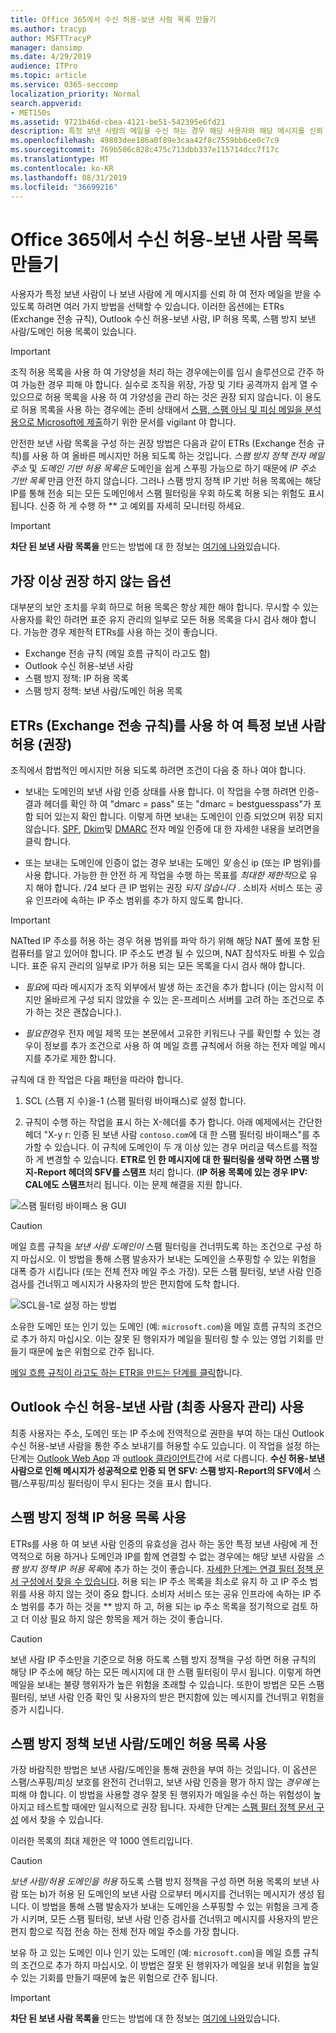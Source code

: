 ```yaml
---
title: Office 365에서 수신 허용-보낸 사람 목록 만들기
ms.author: tracyp
author: MSFTTracyP
manager: dansimp
ms.date: 4/29/2019
audience: ITPro
ms.topic: article
ms.service: O365-seccomp
localization_priority: Normal
search.appverid:
- MET150s
ms.assetid: 9721b46d-cbea-4121-be51-542395e6fd21
description: 특정 보낸 사람의 메일을 수신 하는 경우 해당 사용자와 해당 메시지를 신뢰 하기 때문에 Exchange 관리 센터의 스팸 필터 정책에서 허용 목록을 조정할 수 있습니다.
ms.openlocfilehash: 49803dee186a0f89e3caa42f8c7559bb6ce0c7c9
ms.sourcegitcommit: 769b506c828c475c713dbb337e115714dcc7f17c
ms.translationtype: MT
ms.contentlocale: ko-KR
ms.lasthandoff: 08/31/2019
ms.locfileid: "36699216"
---
```

# <a name="create-safe-sender-lists-in-office-365"></a>Office 365에서 수신 허용-보낸 사람 목록 만들기

사용자가 특정 보낸 사람이 나 보낸 사람에 게 메시지를 신뢰 하 여 전자 메일을 받을 수 있도록 하려면 여러 가지 방법을 선택할 수 있습니다. 이러한 옵션에는 ETRs (Exchange 전송 규칙), Outlook 수신 허용-보낸 사람, IP 허용 목록, 스팸 방지 보낸 사람/도메인 허용 목록이 있습니다.

> [!IMPORTANT]
> 조직 허용 목록을 사용 하 여 가양성을 처리 하는 경우에는이를 임시 솔루션으로 간주 하 여 가능한 경우 피해 야 합니다. 실수로 조직을 위장, 가장 및 기타 공격까지 쉽게 열 수 있으므로 허용 목록을 사용 하 여 가양성을 관리 하는 것은 권장 되지 않습니다. 이 용도로 허용 목록을 사용 하는 경우에는 준비 상태에서 [스팸, 스팸 아님 및 피싱 메일을 분석용으로 Microsoft에 제출](https://docs.microsoft.com/en-us/office365/SecurityCompliance/submit-spam-non-spam-and-phishing-scam-messages-to-microsoft-for-analysis)하기 위한 문서를 vigilant 야 합니다.

안전한 보낸 사람 목록을 구성 하는 권장 방법은 다음과 같이 ETRs (Exchange 전송 규칙)를 사용 하 여 올바른 메시지만 허용 되도록 하는 것입니다. *스팸 방지 정책 전자 메일 주소* 및 *도메인 기반 허용 목록은* 도메인을 쉽게 스푸핑 가능으로 하기 때문에 *IP 주소 기반 목록* 만큼 안전 하지 않습니다. 그러나 스팸 방지 정책 IP 기반 허용 목록에는 해당 IP를 통해 전송 되는 모든 도메인에서 스팸 필터링을 우회 하도록 허용 되는 위험도 표시 됩니다. 신중 하 게 수행 하 ** 고 예외를 자세히 모니터링 하세요.

> [!IMPORTANT]
> **차단 된 보낸 사람 목록을** 만드는 방법에 대 한 정보는 [여기에 나와](create-block-sender-lists-in-office-365.md)있습니다.

## <a name="options-from-most-to-least-recommended"></a>가장 이상 권장 하지 않는 옵션

대부분의 보안 조치를 우회 하므로 허용 목록은 항상 제한 해야 합니다. 무시할 수 있는 사용자를 확인 하려면 표준 유지 관리의 일부로 모든 허용 목록을 다시 검사 해야 합니다. 가능한 경우 제한적 ETRs를 사용 하는 것이 좋습니다.

- Exchange 전송 규칙 (메일 흐름 규칙이 라고도 함)
- Outlook 수신 허용-보낸 사람
- 스팸 방지 정책: IP 허용 목록
- 스팸 방지 정책: 보낸 사람/도메인 허용 목록

## <a name="using-exchange-transport-rules-etrs-to-allow-specific-senders-recommended"></a>ETRs (Exchange 전송 규칙)를 사용 하 여 특정 보낸 사람 허용 (권장)

조직에서 합법적인 메시지만 허용 되도록 하려면 조건이 다음 중 하나 여야 합니다.

- 보내는 도메인의 보낸 사람 인증 상태를 사용 합니다. 이 작업을 수행 하려면 인증-결과 헤더를 확인 하 여 "dmarc = pass" 또는 "dmarc = bestguesspass"가 포함 되어 있는지 확인 합니다. 이렇게 하면 보내는 도메인이 인증 되었으며 위장 되지 않습니다. [SPF](https://docs.microsoft.com/en-us/office365/SecurityCompliance/set-up-spf-in-office-365-to-help-prevent-spoofing), [Dkim](https://docs.microsoft.com/en-us/office365/SecurityCompliance/use-dkim-to-validate-outbound-email)및 [DMARC](https://docs.microsoft.com/en-us/office365/SecurityCompliance/use-dmarc-to-validate-email) 전자 메일 인증에 대 한 자세한 내용을 보려면을 클릭 합니다.

- 또는 보내는 도메인에 인증이 없는 경우 보내는 도메인 *및* 송신 ip (또는 IP 범위)를 사용 합니다. 가능한 한 안전 하 게 작업을 수행 하는 목표를 *최대한 제한적*으로 유지 해야 합니다. /24 보다 큰 IP 범위는 권장 *되지 않습니다* . 소비자 서비스 또는 공유 인프라에 속하는 IP 주소 범위를 추가 하지 않도록 합니다.

> [!IMPORTANT]
> NATted IP 주소를 허용 하는 경우 허용 범위를 파악 하기 위해 해당 NAT 풀에 포함 된 컴퓨터를 알고 있어야 합니다. IP 주소도 변경 될 수 있으며, NAT 참석자도 바뀔 수 있습니다. 표준 유지 관리의 일부로 IP가 허용 되는 모든 목록을 다시 검사 해야 합니다.

- *필요*에 따라 메시지가 조직 외부에서 발생 하는 조건을 추가 합니다 (이는 암시적 이지만 올바르게 구성 되지 않았을 수 있는 온-프레미스 서버를 고려 하는 조건으로 추가 하는 것은 괜찮습니다.).

- *필요한*경우 전자 메일 제목 또는 본문에서 고유한 키워드나 구를 확인할 수 있는 경우이 정보를 추가 조건으로 사용 하 여 메일 흐름 규칙에서 허용 하는 전자 메일 메시지를 추가로 제한 합니다.

규칙에 대 한 작업은 다음 패턴을 따라야 합니다.

1. SCL (스팸 지 수)을-1 (스팸 필터링 바이패스)로 설정 합니다.

2. 규칙이 수행 하는 작업을 표시 하는 X-헤더를 추가 합니다. 아래 예제에서는 간단한 헤더 "X-y r: 인증 된 보낸 사람 `contoso.com`에 대 한 스팸 필터링 바이패스"를 추가할 수 있습니다. 이 규칙에 도메인이 두 개 이상 있는 경우 머리글 텍스트를 적절 하 게 변경할 수 있습니다. **ETR로 인 한 메시지에 대 한 필터링을 생략 하면 스팸 방지-Report 헤더의 SFV를 스탬프** 처리 합니다. (**IP 허용 목록에 있는 경우 IPV: CAL에도 스탬프**처리 됩니다. 이는 문제 해결을 지원 합니다.

![스팸 필터링 바이패스 용 GUI](media/1-AllowList-SkipFilteringFromContoso.png)

> [!CAUTION]
> 메일 흐름 규칙을 *보낸 사람 도메인이* 스팸 필터링을 건너뛰도록 하는 조건으로 구성 하지 마십시오. 이 방법을 통해 스팸 발송자가 보내는 도메인을 스푸핑할 수 있는 위험을 대폭 증가 시킵니다 (또는 전체 전자 메일 주소 가장). 모든 스팸 필터링, 보낸 사람 인증 검사를 건너뛰고 메시지가 사용자의 받은 편지함에 도착 합니다.

![SCL을-1로 설정 하는 방법](media/2-AllowList-SetsSCLMinus1.png)

소유한 도메인 또는 인기 있는 도메인 (예: `microsoft.com`)을 메일 흐름 규칙의 조건으로 추가 하지 마십시오. 이는 잘못 된 행위자가 메일을 필터링 할 수 있는 영업 기회를 만들기 때문에 높은 위험으로 간주 됩니다.

[메일 흐름 규칙이 라고도 하는 ETR을 만드는 단계를 클릭](https://docs.microsoft.com/en-us/office365/SecurityCompliance/use-mail-flow-rules-to-set-the-spam-confidence-level-scl-in-messages)합니다.

## <a name="use-outlook-safe-senders-end-user-managed"></a>Outlook 수신 허용-보낸 사람 (최종 사용자 관리) 사용

최종 사용자는 주소, 도메인 또는 IP 주소에 전역적으로 권한을 부여 하는 대신 Outlook 수신 허용-보낸 사람을 통한 주소 보내기를 허용할 수도 있습니다. 이 작업을 설정 하는 단계는 [Outlook Web App](https://support.office.com/en-us/article/block-or-allow-junk-email-settings-48c9f6f7-2309-4f95-9a4d-de987e880e46) 과 [outlook 클라이언트](https://support.office.com/en-us/article/overview-of-the-junk-email-filter-5ae3ea8e-cf41-4fa0-b02a-3b96e21de089)간에 서로 다릅니다. **수신 허용-보낸 사람으로 인해 메시지가 성공적으로 인증 되 면 SFV: 스팸 방지-Report의 SFV에서** 스팸/스푸핑/피싱 필터링이 무시 된다는 것을 표시 합니다.

## <a name="use-anti-spam-policy-ip-allow-lists"></a>스팸 방지 정책 IP 허용 목록 사용

ETRs를 사용 하 여 보낸 사람 인증의 유효성을 검사 하는 동안 특정 보낸 사람에 게 전역적으로 허용 하거나 도메인과 IP를 함께 연결할 수 없는 경우에는 해당 보낸 사람을 *스팸 방지 정책 IP 허용 목록*에 추가 하는 것이 좋습니다. [자세한 단계는 연결 필터 정책 문서 구성에서 찾을 수 있습니다](https://docs.microsoft.com/en-us/office365/securitycompliance/configure-the-connection-filter-policy). 허용 되는 IP 주소 목록을 최소로 유지 하 고 IP 주소 범위를 사용 하지 않는 것이 중요 합니다. 소비자 서비스 또는 공유 인프라에 속하는 IP 주소 범위를 추가 하는 것을 ** 방지 하 고, 허용 되는 ip 주소 목록을 정기적으로 검토 하 고 더 이상 필요 하지 않은 항목을 제거 하는 것이 좋습니다.

> [!CAUTION]
> 보낸 사람 IP 주소만을 기준으로 허용 하도록 스팸 방지 정책을 구성 하면 허용 규칙의 해당 IP 주소에 해당 하는 모든 메시지에 대 한 스팸 필터링이 무시 됩니다. 이렇게 하면 메일을 보내는 불량 행위자가 높은 위험을 초래할 수 있습니다. 또한이 방법은 모든 스팸 필터링, 보낸 사람 인증 확인 및 사용자의 받은 편지함에 있는 메시지를 건너뛰고 위험을 증가 시킵니다.

## <a name="use-anti-spam-policy-senderdomain-allow-lists"></a>스팸 방지 정책 보낸 사람/도메인 허용 목록 사용

가장 바람직한 방법은 보낸 사람/도메인을 통해 권한을 부여 하는 것입니다. 이 옵션은 스팸/스푸핑/피싱 보호를 완전히 건너뛰고, 보낸 사람 인증을 평가 하지 않는 *경우에* 는 피해 야 합니다. 이 방법을 사용할 경우 잘못 된 행위자가 메일을 수신 하는 위험성이 높아지고 테스트할 때에만 일시적으로 권장 됩니다. 자세한 단계는 [스팸 필터 정책 문서 구성](https://docs.microsoft.com/en-us/office365/securitycompliance/configure-your-spam-filter-policies) 에서 찾을 수 있습니다.

이러한 목록의 최대 제한은 약 1000 엔트리입니다.

> [!CAUTION]
> *보낸 사람/허용 도메인을 허용* 하도록 스팸 방지 정책을 구성 하면 허용 목록의 보낸 사람 또는 b)가 허용 된 도메인의 보낸 사람 으로부터 메시지를 건너뛰는 메시지가 생성 됩니다. 이 방법을 통해 스팸 발송자가 보내는 도메인을 스푸핑할 수 있는 위험을 크게 증가 시키며, 모든 스팸 필터링, 보낸 사람 인증 검사를 건너뛰고 메시지를 사용자의 받은 편지 함으로 직접 전송 하는 전체 전자 메일 주소를 가장 합니다.
> 
> 보유 하 고 있는 도메인 이나 인기 있는 도메인 (예: `microsoft.com`)을 메일 흐름 규칙의 조건으로 추가 하지 마십시오. 이 방법은 잘못 된 행위자가 메일을 보내 위험을 높일 수 있는 기회를 만들기 때문에 높은 위험으로 간주 됩니다.

> [!IMPORTANT]
> **차단 된 보낸 사람 목록을** 만드는 방법에 대 한 정보는 [여기에 나와](create-block-sender-lists-in-office-365.md)있습니다.
